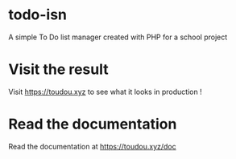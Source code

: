 # todo-isn
A simple To Do list manager created with PHP for a school project

# Visit the result
Visit https://toudou.xyz to see what it looks in production !

# Read the documentation
Read the documentation at https://toudou.xyz/doc
